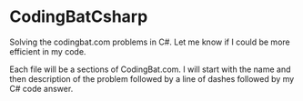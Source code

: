 # CodingBatCsharp
Solving the codingbat.com problems in C#. Let me know if I could be more efficient in my code. 

Each file will be a sections of CodingBat.com. I will start with the name and then description of the problem followed by a line of dashes followed by my C# code answer. 


